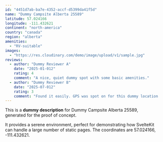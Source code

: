 ```yaml
---
id: "4451d7ab-ba7e-4352-accf-d5399da41f5d"
name: "Dummy Campsite Alberta 25589"
latitude: 57.024166
longitude: -111.432621
continent: "north-america"
country: "canada"
region: "alberta"
amenities:
  - "RV-suitable"
images:
  - "https://res.cloudinary.com/demo/image/upload/v1/sample.jpg"
reviews:
  - author: "Dummy Reviewer A"
    date: "2025-01-012"
    rating: 4
    comment: "A nice, quiet dummy spot with some basic amenities."
  - author: "Dummy Reviewer B"
    date: "2025-07-012"
    rating: 3
    comment: "Found it easily. GPS was spot on for this dummy location."
---
```


This is a **dummy description** for Dummy Campsite Alberta 25589, generated for the proof of concept.

It provides a serene environment, perfect for demonstrating how SvelteKit can handle a large number of static pages. The coordinates are 57.024166, -111.432621.
